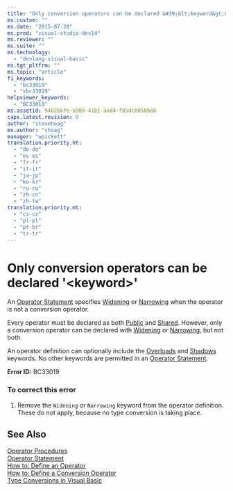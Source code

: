 ```yaml
---
title: "Only conversion operators can be declared &#39;&lt;keyword&gt;&#39; | Microsoft Docs"
ms.custom: ""
ms.date: "2015-07-20"
ms.prod: "visual-studio-dev14"
ms.reviewer: ""
ms.suite: ""
ms.technology: 
  - "devlang-visual-basic"
ms.tgt_pltfrm: ""
ms.topic: "article"
f1_keywords: 
  - "bc33019"
  - "vbc33019"
helpviewer_keywords: 
  - "BC33019"
ms.assetid: 946266fe-a909-41b1-aad4-f85dc8050b88
caps.latest.revision: 9
author: "stevehoag"
ms.author: "shoag"
manager: "wpickett"
translation.priority.ht: 
  - "de-de"
  - "es-es"
  - "fr-fr"
  - "it-it"
  - "ja-jp"
  - "ko-kr"
  - "ru-ru"
  - "zh-cn"
  - "zh-tw"
translation.priority.mt: 
  - "cs-cz"
  - "pl-pl"
  - "pt-br"
  - "tr-tr"
---
```

# Only conversion operators can be declared &#39;&lt;keyword&gt;&#39;
An [Operator Statement](/dotnet/visual-basic/language-reference/statements/operator-statement) specifies [Widening](/dotnet/visual-basic/language-reference/modifiers/widening) or [Narrowing](/dotnet/visual-basic/language-reference/modifiers/narrowing) when the operator is not a conversion operator.  
  
 Every operator must be declared as both [Public](/dotnet/visual-basic/language-reference/modifiers/public) and [Shared](/dotnet/visual-basic/language-reference/modifiers/shared). However, only a conversion operator can be declared with [Widening](/dotnet/visual-basic/language-reference/modifiers/widening) or [Narrowing](/dotnet/visual-basic/language-reference/modifiers/narrowing), but not both.  
  
 An operator definition can optionally include the [Overloads](/dotnet/visual-basic/language-reference/modifiers/overloads) and [Shadows](/dotnet/visual-basic/language-reference/modifiers/shadows) keywords. No other keywords are permitted in an [Operator Statement](/dotnet/visual-basic/language-reference/statements/operator-statement).  
  
 **Error ID:** BC33019  
  
### To correct this error  
  
1.  Remove the `Widening` or `Narrowing` keyword from the operator definition. These do not apply, because no type conversion is taking place.  
  
## See Also  
 [Operator Procedures](/dotnet/visual-basic/language-reference/procedures/operator-procedures)   
 [Operator Statement](/dotnet/visual-basic/language-reference/statements/operator-statement)   
 [How to: Define an Operator](http://msdn.microsoft.com/en-us/Library/d4b0e253-092a-4e6e-9fe2-01f562140a29)   
 [How to: Define a Conversion Operator](http://msdn.microsoft.com/en-us/Library/54203dfa-c24b-463f-9942-d5153e89e762)   
 [Type Conversions in Visual Basic](/dotnet/visual-basic/programming-guide/language-features/data-types/type-conversions)